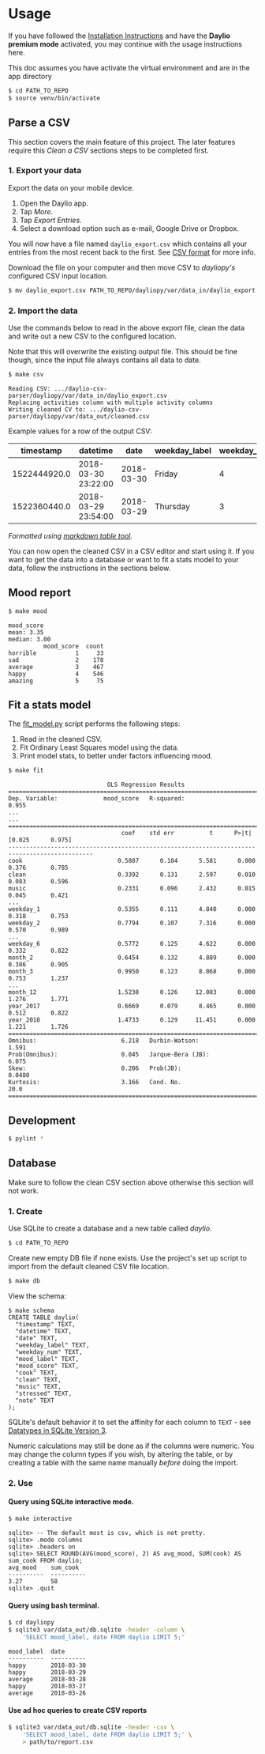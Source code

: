 # Usage

If you have followed the [Installation Instructions](installation.md) and have the **Daylio premium mode** activated, you may continue with the usage instructions here.

This doc assumes you have activate the virtual environment and are in the app directory

```bash
$ cd PATH_TO_REPO
$ source venv/bin/activate
```

## Parse a CSV

This section covers the main feature of this project. The later features require this _Clean a CSV_ sections steps to be completed first.

### 1. Export your data

Export the data on your mobile device.

1. Open the Daylio app.
1. Tap _More_.
1. Tap _Export Entries_.
1. Select a download option such as e-mail, Google Drive or Dropbox.

You will now have a file named `daylio_export.csv` which contains all your entries from the most recent back to the first. See [CSV format](/docs/csv-format.md) for more info.

Download the file on your computer and then move CSV to _dayliopy's_ configured CSV input location.

```sh
$ mv daylio_export.csv PATH_TO_REPO/dayliopy/var/data_in/daylio_export.csv
```

### 2. Import the data

Use the commands below to read in the above export file, clean the data and write out a new CSV to the configured location.

Note that this will overwrite the existing output file. This should be fine though, since the input file always contains all data to date.

```bash
$ make csv
```
```
Reading CSV: .../daylio-csv-parser/dayliopy/var/data_in/daylio_export.csv
Replacing activities column with multiple activity columns
Writing cleaned CV to: .../daylio-csv-parser/dayliopy/var/data_out/cleaned.csv
```

Example values for a row of the output CSV:

| timestamp    | datetime            | date       | weekday_label | weekday_num | mood_label | mood_score | clean | cook | music | stressed | note            |
| ------------ | ------------------- | ---------- | ------------- | ----------- | ---------- | ---------- | ----- | ---- | ----- | -------- | --------------- |
| 1522444920.0 | 2018-03-30 23:22:00 | 2018-03-30 | Friday        | 4           | average    | 3          | 1     | 0    | 0     | 1        | Did a roadtrip. |
| 1522360440.0 | 2018-03-29 23:54:00 | 2018-03-29 | Thursday      | 3           | happy      | 4          | 0     | 1    | 0     | 0        |                 |

_Formatted using [markdown table tool](https://www.tablesgenerator.com/markdown_tables)._

You can now open the cleaned CSV in a CSV editor and start using it. If you want to get the data into a database or want to fit a stats model to your data, follow the instructions in the sections below.


## Mood report

```bash
$ make mood
```
```
mood_score
mean: 3.35
median: 3.00
          mood_score  count
horrible           1     33
sad                2    178
average            3    467
happy              4    546
amazing            5     75
```


## Fit a stats model

The [fit_model.py](/dayiopy/fit_model.py) script performs the following steps:

1. Read in the cleaned CSV.
1. Fit Ordinary Least Squares model using the data.
1. Print model stats, to better under factors influencing mood.

```bash
$ make fit
```

                                OLS Regression Results
    ==============================================================================
    Dep. Variable:             mood_score   R-squared:                       0.955
    ...
    ...
    ==============================================================================================
                                    coef    std err          t      P>|t|      [0.025      0.975]
    ----------------------------------------------------------------------------------------------
    cook                           0.5807      0.104      5.581      0.000       0.376       0.785
    clean                          0.3392      0.131      2.597      0.010       0.083       0.596
    music                          0.2331      0.096      2.432      0.015       0.045       0.421
    ...
    weekday_1                      0.5355      0.111      4.840      0.000       0.318       0.753
    weekday_2                      0.7794      0.107      7.316      0.000       0.570       0.989
    ...
    weekday_6                      0.5772      0.125      4.622      0.000       0.332       0.822
    month_2                        0.6454      0.132      4.889      0.000       0.386       0.905
    month_3                        0.9950      0.123      8.068      0.000       0.753       1.237
    ...
    month_12                       1.5238      0.126     12.083      0.000       1.276       1.771
    year_2017                      0.6669      0.079      8.465      0.000       0.512       0.822
    year_2018                      1.4733      0.129     11.451      0.000       1.221       1.726
    ==============================================================================
    Omnibus:                        6.218   Durbin-Watson:                   1.591
    Prob(Omnibus):                  0.045   Jarque-Bera (JB):                6.075
    Skew:                           0.206   Prob(JB):                       0.0480
    Kurtosis:                       3.166   Cond. No.                         20.0
    ==============================================================================


## Development

```bash
$ pylint *
```



## Database

Make sure to follow the clean CSV section above otherwise this section will not work.

### 1. Create

Use SQLite to create a database and a new table called _daylio_.

```sh
$ cd PATH_TO_REPO
```

Create new empty DB file if none exists. Use the project's set up script
to import from the default cleaned CSV file location.

```sh
$ make db
```

View the schema:

```console
$ make schema
CREATE TABLE daylio(
  "timestamp" TEXT,
  "datetime" TEXT,
  "date" TEXT,
  "weekday_label" TEXT,
  "weekday_num" TEXT,
  "mood_label" TEXT,
  "mood_score" TEXT,
  "cook" TEXT,
  "clean" TEXT,
  "music" TEXT,
  "stressed" TEXT,
  "note" TEXT
);
```

SQLite's default behavior it to set the affinity for each column to `TEXT` - see [Datatypes in SQLite Version 3](https://www.sqlite.org/datatype3.html).

Numeric calculations may still be done as if the columns were numeric. You may change the column types if you wish, by altering the table, or by creating a table with the same name manually _before_ doing the import.

### 2. Use

#### Query using SQLite interactive mode.

```sh
$ make interactive
```

    sqlite> -- The default most is csv, which is not pretty.
    sqlite> .mode columns
    sqlite> .headers on
    sqlite> SELECT ROUND(AVG(mood_score), 2) AS avg_mood, SUM(cook) AS sum_cook FROM daylio;
    avg_mood    sum_cook
    ----------  ----------
    3.27        58
    sqlite> .quit

#### Query using bash terminal.

```sh
$ cd dayliopy
$ sqlite3 var/data_out/db.sqlite -header -column \
    'SELECT mood_label, date FROM daylio LIMIT 5;'
```

    mood_label  date
    ----------  ----------
    happy       2018-03-30
    happy       2018-03-29
    average     2018-03-28
    happy       2018-03-27
    average     2018-03-26

#### Use ad hoc queries to create CSV reports

```bash
$ sqlite3 var/data_out/db.sqlite -header -csv \
    'SELECT mood_label, date FROM daylio LIMIT 5;' \
    > path/to/report.csv
```
